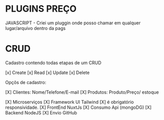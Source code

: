 # PLUGINS PREÇO 

JAVASCRIPT - Criei um pluggin onde posso chamar em qualquer lugar/arquivo dentro da pags

# CRUD 
Cadastro contendo todas etapas de um CRUD 

[x] Create
[x] Read
[x] Update
[x] Delete

Opçõs de cadastro:

[X] Clientes: Nome/Telefone/E-mail 
[X] Produtos: Produto/Preço/ estoque

[X] Microserviços
[X] Framework UI Tailwind
[X] é obrigatório responsividade.
[X] FrontEnd NuxtJs
[X] Consumo Api (mongoDG)
[X] Backend NodeJS
[X] Envio GitHub 
